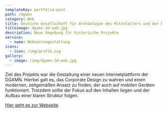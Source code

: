 ```yaml
---
templateKey: portfolio-post
path: /dgamn
category: Web
title: Deutsche Gesellschaft für Archäologie des Mittelalters und der Neuzeit
titleimage: dgamn-3d-web.jpg
description: Neue Umgebung für historische Projekte
service:
  - name: Webseitengestaltung
icons:
  - icon: /img/grafik.svg
gallery:
  - image: /img/dgamn-3d-web.jpg
---
```

Ziel des Projekts war die Gestaltung einer neuen Internetplattform der DGAMN. Hierbei galt es, das Corporate Design zu wahren und einen modernen, zeitgemäßen Ansatz zu finden, der auch auf mobilen Geräten funktioniert. Trotzdem sollte der Fokus auf den Inhalten liegen und der Aufbau einer klaren Struktur folgen.

[Hier geht es zur Webseite](https://dgamn.de/)
